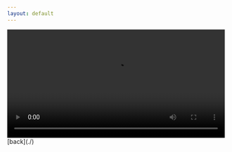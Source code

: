 ```yaml
---
layout: default
---
```

<video src="assets/This is CS50x 2016.mp4" controls width="100%">
</video>
[back](./)
